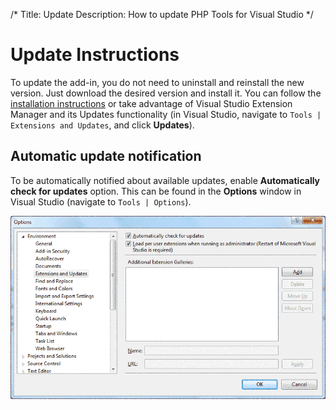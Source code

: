 /*
Title: Update
Description: How to update PHP Tools for Visual Studio
*/

# Update Instructions

To update the add-in, you do not need to uninstall and reinstall the new version. Just download the desired version and install it. You can follow the [installation instructions](https://docs.devsense.com/en/vs/installation) or take advantage of Visual Studio Extension Manager and its Updates functionality (in Visual Studio, navigate to `Tools | Extensions and Updates`, and click **Updates**).



## Automatic update notification

To be automatically notified about available updates, enable **Automatically check for updates** option. This can be found in the **Options** window in Visual Studio (navigate to `Tools | Options`).

![Automatically check for updates](imgs/update-notifications-settings.png)
